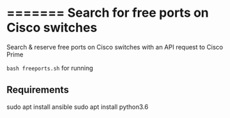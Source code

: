 =======
Search for free ports on Cisco switches
=========
Search & reserve free ports on Cisco switches with an API request to Cisco Prime

```bash freeports.sh``` for running


Requirements
------------
sudo apt install ansible
sudo apt install python3.6
